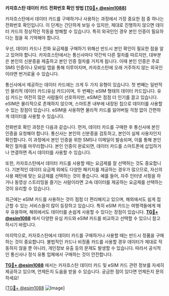 **카자흐스탄 데이터 카드 전화번호 확인 방법 [[TG💪+ @esim1088](https://t.me/s/esim1088)]**

카자흐스탄에서 데이터 카드를 구매하거나 사용하는 과정에서 가장 중요한 점 중 하나는 전화번호 확인입니다. 이 단계는 간단하게 보일 수 있지만, 제대로 진행하지 않으면 데이터 카드의 정상적인 작동을 방해할 수 있습니다. 특히 외국인인 경우 본인 인증이 필요하다는 점을 꼭 기억해야 합니다.

우선, 데이터 카드나 전화 요금제를 구매하기 위해선 반드시 본인 확인이 필요한 점을 알고 있어야 합니다. 카자흐스탄에서는 통신사마다 약간씩 다른 절차를 따르지만, 대부분은 본인의 신분증을 제출하고 본인 인증 절차를 거치게 됩니다. 이때 본인 인증은 주로 SMS 인증이나 모바일 앱을 통해 이루어지며, 카자흐스탄에 오래 거주하지 않는 외국인이라면 번거로울 수 있습니다.

통신사에서 제공하는 데이터 카드에는 크게 두 가지 유형이 있습니다. 첫 번째는 일반적인 물리적 데이터 카드(유심 카드)이며, 두 번째는 eSIM 형태의 데이터 카드입니다. 유심 카드는 여전히 많은 사람들이 선호하지만, eSIM은 점점 더 인기를 끌고 있습니다. eSIM은 물리적으로 존재하지 않으며, 스마트폰 내부에 내장된 칩으로 데이터를 사용할 수 있는 장점이 있습니다. eSIM을 사용하면 물리적 카드를 잃어버릴 걱정 없이 간편하게 데이터를 사용할 수 있습니다.

전화번호 확인 과정은 다음과 같습니다. 먼저, 데이터 카드를 구매한 후 통신사에 본인 인증을 요청해야 합니다. 통신사는 본인의 신분증을 검토하고, 본인이 실제 사용자인지 확인합니다. 이 과정에서 본인 인증을 위한 SMS나 이메일이 발송되며, 이를 통해 본인 확인 절차를 마무리합니다. 본인 인증이 완료되면, 데이터 카드를 스마트폰에 삽입하거나 연결하면 즉시 데이터를 사용할 수 있습니다.

또한, 카자흐스탄에서 데이터 카드를 사용할 때는 요금제를 잘 선택하는 것도 중요합니다. 기본적인 데이터 요금제 외에도 다양한 패키지를 제공하는 경우가 많으므로, 자신의 사용 패턴에 맞는 요금제를 선택하는 것이 좋습니다. 예를 들어, 자주 인터넷 서핑을 하거나 동영상 스트리밍을 즐기는 사람이라면 고속 데이터를 제공하는 요금제를 선택하는 것이 유리할 수 있습니다.

최근에는 eSIM 카드를 사용하는 것이 점점 더 편리해지고 있으며, 해외에서도 쉽게 접근할 수 있는 서비스들이 많이 등장하고 있습니다. 특히 eSIM 카드는 여행객들에게 매우 유용하며, 해외에서도 데이터를 손쉽게 사용할 수 있다는 장점이 있습니다. **[TG💪+ @esim1088](https://t.me/s/esim1088)** 에서 다양한 유심 카드와 eSIM 카드를 비교하고 선택할 수 있으니 참고하시기 바랍니다.

마지막으로, 카자흐스탄에서 데이터 카드를 구매하거나 사용할 때는 반드시 정품을 구매하는 것이 중요합니다. 불법적인 카드나 비정품 카드를 사용할 경우 데이터가 제대로 작동하지 않을 뿐 아니라, 개인정보 유출 등의 문제도 발생할 수 있습니다. 따라서 공식적인 통신사나 정식 유통 업체에서 구매하는 것이 안전합니다.

**[TG💪+ @esim1088](https://t.me/s/esim1088)** 에서는 카자흐스탄 데이터 카드 및 eSIM 카드 관련 정보를 자세히 제공하고 있으며, 언제든지 도움을 받을 수 있습니다. 궁금한 점이 있다면 언제든지 문의하세요!

[[TG💪+ @esim1088](https://t.me/s/esim1088) ![Image](https://i.postimg.cc/Y0z9fWf4/image.png)]